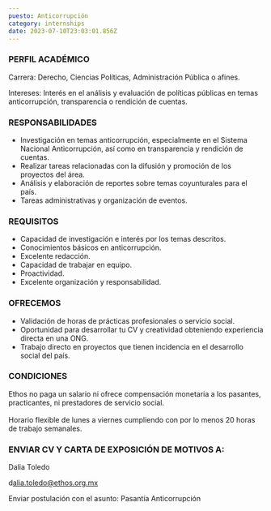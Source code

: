 ```yaml
---
puesto: Anticorrupción
category: internships
date: 2023-07-10T23:03:01.856Z
---
```

### PERFIL ACADÉMICO

Carrera: Derecho, Ciencias Políticas, Administración Pública o afines.

Intereses: Interés en el análisis y evaluación de políticas públicas en temas anticorrupción, transparencia o rendición de cuentas.

### RESPONSABILIDADES

* Investigación en temas anticorrupción,  especialmente en el Sistema Nacional Anticorrupción,  así como en transparencia y rendición de cuentas.
* Realizar tareas relacionadas con la difusión y promoción de los proyectos del área.
* Análisis y elaboración de reportes sobre temas coyunturales para el país.
* Tareas administrativas y organización de eventos.

### REQUISITOS

* Capacidad de investigación e interés por los temas descritos.
* Conocimientos básicos en anticorrupción.
* Excelente redacción.   
* Capacidad de trabajar en equipo.
* Proactividad.
* Excelente organización y responsabilidad.

### OFRECEMOS

* Validación de horas de prácticas profesionales o servicio social. 
* Oportunidad para desarrollar tu CV y creatividad obteniendo experiencia directa en una ONG.
* Trabajo directo en proyectos que tienen incidencia en el desarrollo social del país.

### CONDICIONES

Ethos no paga un salario ni ofrece compensación monetaria a los pasantes, practicantes, ni prestadores de servicio social.\
\
Horario flexible de lunes a viernes cumpliendo con por lo menos 20 horas de trabajo semanales.

### ENVIAR CV Y CARTA DE EXPOSICIÓN DE MOTIVOS A:

Dalia Toledo

d﻿alia.toledo@ethos.org.mx

E﻿nviar postulación con el asunto: Pasantía Anticorrupción[](mailto:berenice.valencia@ethos.org.mx)